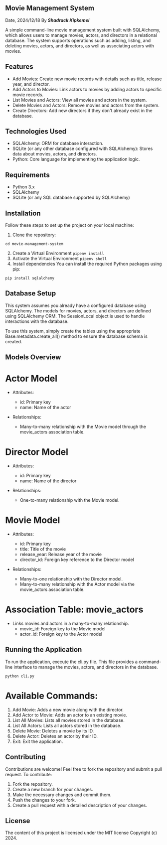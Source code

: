 ## Movie Management System

Date, 2024/12/18 By ***Shadrack Kipkemei***

A simple command-line movie management system built with SQLAlchemy, which allows users to manage movies, actors, and directors in a relational database. The system supports operations such as adding, listing, and deleting movies, actors, and directors, as well as associating actors with movies.

## Features

* Add Movies: Create new movie records with details such as title, release year, and director.
* Add Actors to Movies: Link actors to movies by adding actors to specific movie records.
* List Movies and Actors: View all movies and actors in the system.
* Delete Movies and Actors: Remove movies and actors from the system.
* Create Directors: Add new directors if they don't already exist in the database.

## Technologies Used

* SQLAlchemy: ORM for database interaction.
* SQLite (or any other database configured with SQLAlchemy): Stores data about movies, actors, and directors.
* Python: Core language for implementing the application logic.

## Requirements

* Python 3.x
* SQLAlchemy
* SQLite (or any SQL database supported by SQLAlchemy)

## Installation
Follow these steps to set up the project on your local machine:
1. Clone the repository:
```git clone https://github.com/yourusername/movie-management-system.git
cd movie-management-system
```
2. Create a Virtual Environment
```pipenv install```
3. Activate the Virtual Environment
```pipenv shell```
4. Install dependencies
You can install the required Python packages using pip:

```pip install sqlalchemy```

## Database Setup

This system assumes you already have a configured database using SQLAlchemy. The models for movies, actors, and directors are defined using SQLAlchemy ORM. The SessionLocal object is used to handle interactions with the database.

To use this system, simply create the tables using the appropriate Base.metadata.create_all() method to ensure the database schema is created.

## Models Overview

# Actor Model

* Attributes:

    * id: Primary key
    * name: Name of the actor

* Relationships:

    * Many-to-many relationship with the Movie model through the movie_actors association table.

# Director Model
* Attributes:

    * id: Primary key
    * name: Name of the director

* Relationships:

    * One-to-many relationship with the Movie model.

# Movie Model
* Attributes:

    * id: Primary key
    * title: Title of the movie
    * release_year: Release year of the movie
    * director_id: Foreign key reference to the Director model
* Relationships:

    * Many-to-one relationship with the Director model.
    * Many-to-many relationship with the Actor model via the movie_actors association table.

# Association Table: movie_actors
* Links movies and actors in a many-to-many relationship.
    * movie_id: Foreign key to the Movie model
    * actor_id: Foreign key to the Actor model

## Running the Application
To run the application, execute the cli.py file. This file provides a command-line interface to manage the movies, actors, and directors in the database.

```python cli.py```

# Available Commands:
1. Add Movie: Adds a new movie along with the director.
2. Add Actor to Movie: Adds an actor to an existing movie.
3. List All Movies: Lists all movies stored in the database.
4. List All Actors: Lists all actors stored in the database.
5. Delete Movie: Deletes a movie by its ID.
6. Delete Actor: Deletes an actor by their ID.
7. Exit: Exit the application.

## Contributing

Contributions are welcome! Feel free to fork the repository and submit a pull request. To contribute:

1. Fork the repository.
2. Create a new branch for your changes.
3. Make the necessary changes and commit them.
4. Push the changes to your fork.
5. Create a pull request with a detailed description of your changes.

## License

The content of this project is licensed under the MIT license Copyright (c) 2024.

